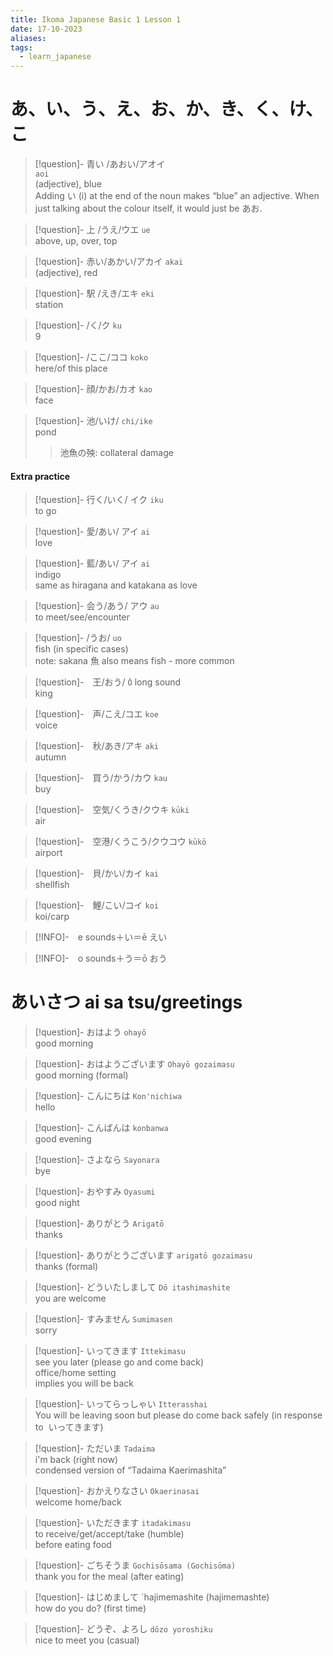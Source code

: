 ```yaml
---
title: Ikoma Japanese Basic 1 Lesson 1
date: 17-10-2023
aliases: 
tags:
  - learn_japanese
---
```


# あ、い、う、え、お、か、き、く、け、こ
> [!question]-  青い /あおい/アオイ   
> `aoi`   
> (adjective), blue  
> Adding い (i) at the end of the noun makes “blue” an adjective. When just talking about the colour itself, it would just be あお.  

> [!question]- 上 /うえ/ウエ
> `ue`  
> above, up, over, top
 
> [!question]- 赤い/あかい/アカイ 
> `akai`    
> (adjective), red

> [!question]- 駅 /えき/エキ 
> `eki`  
> station
 
> [!question]- /く/ク
> `ku`  
>  9
>  
 
> [!question]- /ここ/ココ 
> `koko`  
> here/of this place
 
> [!question]- 顔/かお/カオ 
> `kao`  
> face
 
> [!question]- 池/いけ/ 
> `chi/ike`  
> pond  
> >	池魚の殃: collateral damage 

#### Extra practice
> [!question]- 行く/いく/ イク
> `iku`  
> to go  

> [!question]- 愛/あい/ アイ
> `ai`  
> love  

> [!question]- 藍/あい/ アイ
> `ai`  
> indigo  
> same as hiragana and katakana as love 

> [!question]- 会う/あう/ アウ
> `au`  
> to meet/see/encounter  

> [!question]- /うお/
> `uo`  
> fish (in specific cases)  
> note: sakana 魚 also means fish - more common

> [!question]-　王/おう/
> `Ō` long sound    
> king

> [!question]-　声/こえ/コエ
> `koe`  
> voice

> [!question]-　秋/あき/アキ
> `aki`  
> autumn

> [!question]-　買う/かう/カウ
> `kau`  
> buy

> [!question]-　空気/くうき/クウキ
> `kūki`   
> air

> [!question]-　空港/くうこう/クウコウ
> `kūkō`  
> airport

> [!question]-　貝/かい/カイ
> `kai`  
> shellfish

> [!question]-　鯉/こい/コイ
> `koi`  
> koi/carp

> [!INFO]-　e sounds＋い＝ē
> えい

> [!INFO]-　o sounds＋う＝ō
> おう






# あいさつ ai sa tsu/greetings
> [!question]-  おはよう 
> `ohayō`  
> good morning

> [!question]- おはようございます 
> `Ohayō gozaimasu`  
> good morning (formal)

> [!question]- こんにちは 
> `Kon'nichiwa`   
> hello

> [!question]- こんばんは 
> `konbanwa`  
> good evening

> [!question]- さよなら 
> `Sayonara`  
> bye

> [!question]- おやすみ 
> `Oyasumi`  
> good night

> [!question]- ありがとう 
> `Arigatō`  
> thanks
 
> [!question]- ありがとうございます 
> `arigatō gozaimasu`  
> thanks (formal)

> [!question]-  どういたしまして 
> `Dō itashimashite`  
> you are welcome

> [!question]- すみません
> `Sumimasen`  
> sorry

>[!question]- いってきます
> `Ittekimasu`  
> see you later (please go and come back)  
> office/home setting  
> implies you will be back

> [!question]- いってらっしゃい
> `Itterasshai`  
> You will be leaving soon but please do come back safely (in response to  いってきます)

> [!question]- ただいま
> `Tadaima`  
> i'm back (right now)  
> condensed version of “Tadaima Kaerimashita”

> [!question]- おかえりなさい 
> `Okaerinasai`  
> welcome home/back

> [!question]- いただきます
> `itadakimasu`  
> to receive/get/accept/take (humble)  
> before eating food

> [!question]- ごちそうま 
>`Gochisōsama (Gochisōma)`  
> thank you for the meal (after eating)

> [!question]- はじめまして
> `hajimemashite (hajimemashte)  
> how do you do? (first time)

> [!question]- どうぞ、よろし 
> `dōzo yoroshiku`  
> nice to meet you (casual)

